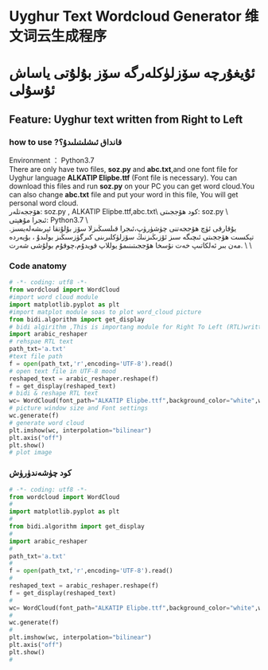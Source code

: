 # Uyghur Text Wordcloud Generator  维文词云生成程序
# ئۇيغۇرچە سۆزلۈكلەرگە سۆز بۇلۇتى ياساش  ئۇسۇلى
## Feature: Uyghur text written from **Right to Left**
### how to use ?قانداق ئىشلىتىلىدۇ؟
Environment ： Python3.7\
There are only have two files, **soz.py** and **abc.txt**,and one font file for Uyghur language **ALKATIP Elipbe.ttf** (Font file is necessary). You can download this files and run **soz.py** on your PC you can get word cloud.You can also change **abc.txt** file and put your word in this file, You will get personal word cloud.\
ھۆججەتلەر: soz.py , ALKATIP Elipbe.ttf,abc.txt\ 
كود ھۆججىتى: soz.py \ \
ئىجرا مۇھېتى: Python3.7 \ \
يۇقارقى ئۈچ ھۆججەتنى چۈشۈرۈپ،ئىجرا قىلسىڭىزلا سۆز بۇلۇتقا ئېرىشەلەيسىز. تېكسىت ھۆججىتى ئىچىگە سىز ئۆزىڭىزنىڭ سۆزلۈكلىرىنى كىرگۈزسىڭىز بولىدۇ ، بۇيەردە مەن  بىر ئەلكاتىپ خەت نۇسخا ھۆججىتىنىمۇ يوللاپ قويدۇم،چوقۇم بولۇشى شەرت. \ \


### Code anatomy
```python
# -*- coding: utf8 -*-
from wordcloud import WordCloud
#import word cloud module
import matplotlib.pyplot as plt 
#import matplot module soas to plot word_cloud picture
from bidi.algorithm import get_display
# bidi algirithm ,This is importang module for Right To Left (RTL)written language
import arabic_reshaper
# rehspae RTL text
path_txt='a.txt'
#text file path
f = open(path_txt,'r',encoding='UTF-8').read()
# open text file in UTF-8 mood
reshaped_text = arabic_reshaper.reshape(f)
f = get_display(reshaped_text)
# bidi & reshape RTL text
wc= WordCloud(font_path="ALKATIP Elipbe.ttf",background_color="white",width=1000,height=880)
# picture window size and Font settings
wc.generate(f)
# generate word cloud
plt.imshow(wc, interpolation="bilinear")
plt.axis("off")
plt.show()
# plot image
```
### كود چۈشەندۈرۈش
```python
# -*- coding: utf8 -*-
from wordcloud import WordCloud
#
import matplotlib.pyplot as plt 
#
from bidi.algorithm import get_display
#
import arabic_reshaper
#
path_txt='a.txt'
#
f = open(path_txt,'r',encoding='UTF-8').read()
#
reshaped_text = arabic_reshaper.reshape(f)
f = get_display(reshaped_text)
#
wc= WordCloud(font_path="ALKATIP Elipbe.ttf",background_color="white",width=1000,height=880)
#
wc.generate(f)
#
plt.imshow(wc, interpolation="bilinear")
plt.axis("off")
plt.show()
#
```













